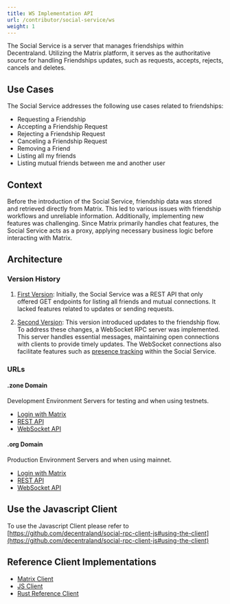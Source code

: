 ```yaml
---
title: WS Implementation API
url: /contributor/social-service/ws
weight: 1
---
```


The Social Service is a server that manages friendships within Decentraland. Utilizing the Matrix platform, it serves as the authoritative source for handling Friendships updates, such as requests, accepts, rejects, cancels and deletes.

## Use Cases

The Social Service addresses the following use cases related to friendships:
- Requesting a Friendship
- Accepting a Friendship Request
- Rejecting a Friendship Request
- Canceling a Friendship Request
- Removing a Friend
- Listing all my friends
- Listing mutual friends between me and another user

## Context

Before the introduction of the Social Service, friendship data was stored and retrieved directly from Matrix. This led to various issues with friendship workflows and unreliable information. Additionally, implementing new features was challenging. Since Matrix primarily handles chat features, the Social Service acts as a proxy, applying necessary business logic before interacting with Matrix.

## Architecture

### Version History

1. [First Version](https://adr.decentraland.org/adr/ADR-113): Initially, the Social Service was a REST API that only offered GET endpoints for listing all friends and mutual connections. It lacked features related to updates or sending requests.

2. [Second Version](https://adr.decentraland.org/adr/ADR-189): This version introduced updates to the friendship flow. To address these changes, a WebSocket RPC server was implemented. This server handles essential messages, maintaining open connections with clients to provide timely updates. The WebSocket connections also facilitate features such as [presence tracking](https://github.com/decentraland/adr/blob/420e63926d20166ae832e3de62dd9e3f2370cd49/content/ADR-246-poc-presence.md) within the Social Service.

### URLs

#### .zone Domain

Development Environment Servers for testing and when using testnets.

- [Login with Matrix](https://social.decentraland.zone)
- [REST API](https://social.decentraland.zone)
- [WebSocket API](https://rpc-social.decentraland.zone)

#### .org Domain

Production Environment Servers and when using mainnet.

- [Login with Matrix](https://social.decentraland.org)
- [REST API](https://social.decentraland.org)
- [WebSocket API](https://rpc-social.decentraland.org)

## Use the Javascript Client

To use the Javascript Client please refer to [https://github.com/decentraland/social-rpc-client-js#using-the-client](https://github.com/decentraland/social-rpc-client-js#using-the-client)

## Reference Client Implementations

- [Matrix Client](https://github.com/decentraland/matrix-client)
- [JS Client](https://github.com/decentraland/social-rpc-client-js)
- [Rust Reference Client](https://github.com/decentraland/social-client)
